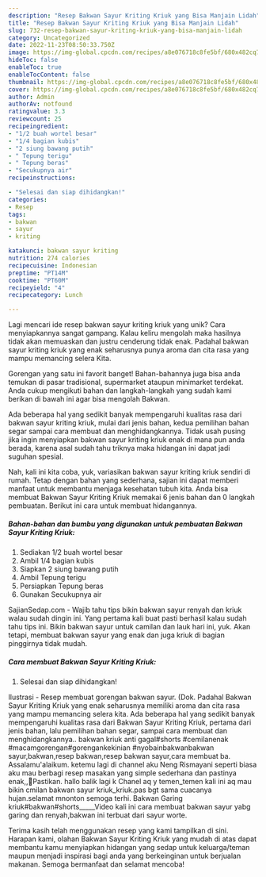 ```yaml
---
description: "Resep Bakwan Sayur Kriting Kriuk yang Bisa Manjain Lidah"
title: "Resep Bakwan Sayur Kriting Kriuk yang Bisa Manjain Lidah"
slug: 732-resep-bakwan-sayur-kriting-kriuk-yang-bisa-manjain-lidah
category: Uncategorized
date: 2022-11-23T08:50:33.750Z
image: https://img-global.cpcdn.com/recipes/a8e076718c8fe5bf/680x482cq70/bakwan-sayur-kriting-kriuk-foto-resep-utama.jpg
hideToc: false
enableToc: true
enableTocContent: false
thumbnail: https://img-global.cpcdn.com/recipes/a8e076718c8fe5bf/680x482cq70/bakwan-sayur-kriting-kriuk-foto-resep-utama.jpg
cover: https://img-global.cpcdn.com/recipes/a8e076718c8fe5bf/680x482cq70/bakwan-sayur-kriting-kriuk-foto-resep-utama.jpg
author: Admin
authorAv: notfound
ratingvalue: 3.3
reviewcount: 25
recipeingredient:
- "1/2 buah wortel besar"
- "1/4 bagian kubis"
- "2 siung bawang putih"
- " Tepung terigu"
- " Tepung beras"
- "Secukupnya air"
recipeinstructions:

- "Selesai dan siap dihidangkan!"
categories:
- Resep
tags:
- bakwan
- sayur
- kriting

katakunci: bakwan sayur kriting 
nutrition: 274 calories
recipecuisine: Indonesian
preptime: "PT14M"
cooktime: "PT60M"
recipeyield: "4"
recipecategory: Lunch

---
```





Lagi mencari ide resep bakwan sayur kriting kriuk yang unik? Cara menyiapkannya sangat gampang. Kalau keliru mengolah maka hasilnya tidak akan memuaskan dan justru cenderung tidak enak. Padahal bakwan sayur kriting kriuk yang enak seharusnya punya aroma dan cita rasa yang mampu memancing selera Kita.





Gorengan yang satu ini favorit banget! Bahan-bahannya juga bisa anda temukan di pasar tradisional, supermarket ataupun minimarket terdekat. Anda cukup mengikuti bahan dan langkah-langkah yang sudah kami berikan di bawah ini agar bisa mengolah Bakwan.

Ada beberapa hal yang sedikit banyak mempengaruhi kualitas rasa dari bakwan sayur kriting kriuk, mulai dari jenis bahan, kedua pemilihan bahan segar sampai cara membuat dan menghidangkannya. Tidak usah pusing jika ingin menyiapkan bakwan sayur kriting kriuk enak di mana pun anda berada, karena asal sudah tahu triknya maka hidangan ini dapat jadi suguhan spesial.






Nah, kali ini kita coba, yuk, variasikan bakwan sayur kriting kriuk sendiri di rumah. Tetap dengan bahan yang sederhana, sajian ini dapat memberi manfaat untuk membantu menjaga kesehatan tubuh kita. Anda bisa membuat Bakwan Sayur Kriting Kriuk memakai 6 jenis bahan dan 0 langkah pembuatan. Berikut ini cara untuk membuat hidangannya.

<!--inarticleads1-->

##### Bahan-bahan dan bumbu yang digunakan untuk pembuatan Bakwan Sayur Kriting Kriuk:

1. Sediakan 1/2 buah wortel besar
1. Ambil 1/4 bagian kubis
1. Siapkan 2 siung bawang putih
1. Ambil  Tepung terigu
1. Persiapkan  Tepung beras
1. Gunakan Secukupnya air


SajianSedap.com - Wajib tahu tips bikin bakwan sayur renyah dan kriuk walau sudah dingin ini. Yang pertama kali buat pasti berhasil kalau sudah tahu tips ini. Bikin bakwan sayur untuk camilan dan lauk hari ini, yuk. Akan tetapi, membuat bakwan sayur yang enak dan juga kriuk di bagian pinggirnya tidak mudah. 

<!--inarticleads2-->

##### Cara membuat Bakwan Sayur Kriting Kriuk:


1. Selesai dan siap dihidangkan!

Ilustrasi - Resep membuat gorengan bakwan sayur. (Dok. Padahal Bakwan Sayur Kriting Kriuk yang enak seharusnya memiliki aroma dan cita rasa yang mampu memancing selera kita. Ada beberapa hal yang sedikit banyak mempengaruhi kualitas rasa dari Bakwan Sayur Kriting Kriuk, pertama dari jenis bahan, lalu pemilihan bahan segar, sampai cara membuat dan menghidangkannya.. bakwan kriuk anti gagal#shorts #cemilanenak #macamgorengan#gorengankekinian #nyobainbakwanbakwan sayur,bakwan,resep bakwan,resep bakwan sayur,cara membuat ba. Assalamu&#39;alaikum. ketemu lagi di channel aku Neng Rismayani seperti biasa aku mau berbagi resep masakan yang simple sederhana dan pastinya enak,,🤗Pastikan. hallo balik lagi k Chanel aq y temen_temen kali ini aq mau bikin cmilan bakwan sayur kriuk_kriuk.pas bgt sama cuacanya hujan.selamat mnonton semoga terhi. Bakwan Garing kriuk#bakwan#shorts_____Video kali ini cara membuat bakwan sayur yabg garing dan renyah,bakwan ini terbuat dari sayur worte. 

Terima kasih telah menggunakan resep yang kami tampilkan di sini. Harapan kami, olahan Bakwan Sayur Kriting Kriuk yang mudah di atas dapat membantu kamu menyiapkan hidangan yang sedap untuk keluarga/teman maupun menjadi inspirasi bagi anda yang berkeinginan untuk berjualan makanan. Semoga bermanfaat dan selamat mencoba!
